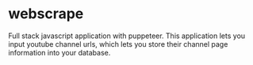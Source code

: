 # webscrape
Full stack javascript application with puppeteer.
This application lets you input youtube channel urls, which lets you store their channel page information into your database.
